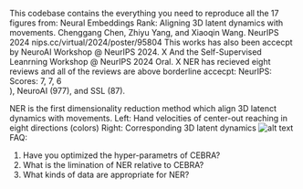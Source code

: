 This codebase contains the everything you need to reproduce all the 17 figures from:
Neural Embeddings Rank: Aligning 3D latent dynamics with movements. Chenggang Chen, Zhiyu Yang, and Xiaoqin Wang. NeurIPS 2024
nips.cc/virtual/2024/poster/95804
This works has also been accecpt by NeuroAI Workshop @ NeurIPS 2024.
X
And the Self-Supervised Leanrning Workshop @ NeurIPS 2024 Oral.
X
NER has recieved eight reviews and all of the reviews are above borderline accecpt: 
NeurIPS: Scores: 7, 7, 6\
), NeuroAI (977), and SSL (87).

NER is the first dimensionality reduction method which align 3D latenct dynamics with movements.
Left: Hand velocities of center-out reaching in eight directions (colors)
Right: Corresponding 3D latent dynamics
![alt text](https://github.com/NeuroscienceAI/NER/blob/main/NER_Figs_pdf/vel_vs_latent_left_M1_20161014.gif)
FAQ:
1. Have you optimized the hyper-parametrs of CEBRA?
2. What is the limination of NER relative to CEBRA?
3. What kinds of data are appropriate for NER?
